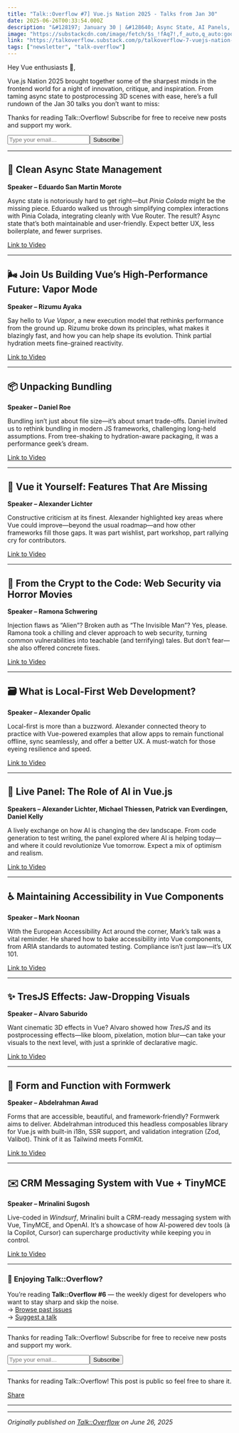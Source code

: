 ```yaml
---
title: "Talk::Overflow #7] Vue.js Nation 2025 - Talks from Jan 30"
date: 2025-06-26T00:33:54.000Z
description: "&#128197; January 30 | &#128640; Async State, AI Panels, Local-First Apps & More"
image: "https://substackcdn.com/image/fetch/$s_!fAq7!,f_auto,q_auto:good,fl_progressive:steep/https%3A%2F%2Fsubstack-post-media.s3.amazonaws.com%2Fpublic%2Fimages%2Fb5ae42ac-d6e2-4108-8bc2-fc0949d21af5_1024x1024.png"
link: "https://talkoverflow.substack.com/p/talkoverflow-7-vuejs-nation-2025"
tags: ["newsletter", "talk-overflow"]
---
```


<p>Hey Vue enthusiasts &#128075;,</p><p>Vue.js Nation 2025 brought together some of the sharpest minds in the frontend world for a night of innovation, critique, and inspiration. From taming async state to postprocessing 3D scenes with ease, here&#8217;s a full rundown of the Jan 30 talks you don&#8217;t want to miss:</p><div class="subscription-widget-wrap-editor" data-attrs="{&quot;url&quot;:&quot;https://talkoverflow.substack.com/subscribe?&quot;,&quot;text&quot;:&quot;Subscribe&quot;,&quot;language&quot;:&quot;en&quot;}" data-component-name="SubscribeWidgetToDOM"><div class="subscription-widget show-subscribe"><div class="preamble"><p class="cta-caption">Thanks for reading Talk::Overflow! Subscribe for free to receive new posts and support my work.</p></div><form class="subscription-widget-subscribe"><input type="email" class="email-input" name="email" placeholder="Type your email&#8230;" tabindex="-1"><input type="submit" class="button primary" value="Subscribe"><div class="fake-input-wrapper"><div class="fake-input"></div><div class="fake-button"></div></div></form></div></div><div><hr></div><h2><strong>&#127865; Clean Async State Management</strong></h2><p><strong>Speaker &#8211; Eduardo San Martin Morote</strong></p><p>Async state is notoriously hard to get right&#8212;but <em>Pinia Colada</em> might be the missing piece. Eduardo walked us through simplifying complex interactions with Pinia Colada, integrating cleanly with Vue Router. The result? Async state that&#8217;s both maintainable and user-friendly. Expect better UX, less boilerplate, and fewer surprises.</p><p><a href="https://www.youtube.com/watch?v=SLAGCe3XK38">Link to Video</a></p><div><hr></div><h2><strong>&#127788;&#65039; Join Us Building Vue&#8217;s High-Performance Future: Vapor Mode</strong></h2><p><strong>Speaker &#8211; Rizumu Ayaka</strong></p><p>Say hello to <em>Vue Vapor</em>, a new execution model that rethinks performance from the ground up. Rizumu broke down its principles, what makes it blazingly fast, and how you can help shape its evolution. Think partial hydration meets fine-grained reactivity.</p><p><a href="https://www.youtube.com/watch?v=hEk1sPA0lqU">Link to Video</a></p><div><hr></div><h2><strong>&#128230; Unpacking Bundling</strong></h2><p><strong>Speaker &#8211; Daniel Roe</strong></p><p>Bundling isn&#8217;t just about file size&#8212;it&#8217;s about smart trade-offs. Daniel invited us to rethink bundling in modern JS frameworks, challenging long-held assumptions. From tree-shaking to hydration-aware packaging, it was a performance geek&#8217;s dream.</p><p><a href="https://www.youtube.com/watch?v=5z0Jo3nc0dU">Link to Video</a></p><div><hr></div><h2><strong>&#129513; Vue it Yourself: Features That Are Missing</strong></h2><p><strong>Speaker &#8211; Alexander Lichter</strong></p><p>Constructive criticism at its finest. Alexander highlighted key areas where Vue could improve&#8212;beyond the usual roadmap&#8212;and how other frameworks fill those gaps. It was part wishlist, part workshop, part rallying cry for contributors.</p><p><a href="https://www.youtube.com/watch?v=BNN2JVWO6xE">Link to Video</a></p><div><hr></div><h2><strong>&#128123; From the Crypt to the Code: Web Security via Horror Movies</strong></h2><p><strong>Speaker &#8211; Ramona Schwering</strong></p><p>Injection flaws as &#8220;Alien&#8221;? Broken auth as &#8220;The Invisible Man&#8221;? Yes, please. Ramona took a chilling and clever approach to web security, turning common vulnerabilities into teachable (and terrifying) tales. But don&#8217;t fear&#8212;she also offered concrete fixes.</p><p><a href="https://www.youtube.com/watch?v=LQ7gfDdjLLE">Link to Video</a></p><div><hr></div><h2><strong>&#128451;&#65039; What is Local-First Web Development?</strong></h2><p><strong>Speaker &#8211; Alexander Opalic</strong></p><p>Local-first is more than a buzzword. Alexander connected theory to practice with Vue-powered examples that allow apps to remain functional offline, sync seamlessly, and offer a better UX. A must-watch for those eyeing resilience and speed.</p><p><a href="https://www.youtube.com/watch?v=1cn93gVnMSc">Link to Video</a></p><div><hr></div><h2><strong>&#129302; Live Panel: The Role of AI in Vue.js</strong></h2><p><strong>Speakers &#8211; Alexander Lichter, Michael Thiessen, Patrick van Everdingen, Daniel Kelly</strong></p><p>A lively exchange on how AI is changing the dev landscape. From code generation to test writing, the panel explored where AI is helping today&#8212;and where it could revolutionize Vue tomorrow. Expect a mix of optimism and realism.</p><p><a href="https://www.youtube.com/watch?v=QfsgAQufrDI">Link to Video</a></p><div><hr></div><h2><strong>&#9855; Maintaining Accessibility in Vue Components</strong></h2><p><strong>Speaker &#8211; Mark Noonan</strong></p><p>With the European Accessibility Act around the corner, Mark&#8217;s talk was a vital reminder. He shared how to bake accessibility into Vue components, from ARIA standards to automated testing. Compliance isn&#8217;t just law&#8212;it&#8217;s UX 101.</p><p><a href="https://www.youtube.com/watch?v=MmUGp87cxBk">Link to Video</a></p><div><hr></div><h2><strong>&#10024; TresJS Effects: Jaw-Dropping Visuals</strong></h2><p><strong>Speaker &#8211; Alvaro Saburido</strong></p><p>Want cinematic 3D effects in Vue? Alvaro showed how <em>TresJS</em> and its postprocessing effects&#8212;like bloom, pixelation, motion blur&#8212;can take your visuals to the next level, with just a sprinkle of declarative magic.</p><p><a href="https://www.youtube.com/watch?v=MVwN7DAzMFo">Link to Video</a></p><div><hr></div><h2><strong>&#129534; Form and Function with Formwerk</strong></h2><p><strong>Speaker &#8211; Abdelrahman Awad</strong></p><p>Forms that are accessible, beautiful, and framework-friendly? Formwerk aims to deliver. Abdelrahman introduced this headless composables library for Vue.js with built-in i18n, SSR support, and validation integration (Zod, Valibot). Think of it as Tailwind meets FormKit.</p><p><a href="https://www.youtube.com/watch?v=vgCIZEGpgDU">Link to Video</a></p><div><hr></div><h2><strong>&#9993;&#65039; CRM Messaging System with Vue + TinyMCE</strong></h2><p><strong>Speaker &#8211; Mrinalini Sugosh</strong></p><p>Live-coded in <em>Windsurf</em>, Mrinalini built a CRM-ready messaging system with Vue, TinyMCE, and OpenAI. It&#8217;s a showcase of how AI-powered dev tools (&#224; la Copilot, Cursor) can supercharge productivity while keeping you in control.</p><p><a href="https://www.youtube.com/watch?v=mqXk90wmwIs">Link to Video</a></p><div><hr></div><h3><strong>&#128233; Enjoying Talk::Overflow?</strong></h3><p>You&#8217;re reading <strong>Talk::Overflow #6</strong> &#8212; the weekly digest for developers who want to stay sharp and skip the noise.<br>&#8594; <a href="https://talkoverflow.substack.com/">Browse past issues</a><br>&#8594; <a href="http://to:%20valpetaltechlabs@gmail.com/">Suggest a talk</a></p><div><hr></div><div class="subscription-widget-wrap-editor" data-attrs="{&quot;url&quot;:&quot;https://talkoverflow.substack.com/subscribe?&quot;,&quot;text&quot;:&quot;Subscribe&quot;,&quot;language&quot;:&quot;en&quot;}" data-component-name="SubscribeWidgetToDOM"><div class="subscription-widget show-subscribe"><div class="preamble"><p class="cta-caption">Thanks for reading Talk::Overflow! Subscribe for free to receive new posts and support my work.</p></div><form class="subscription-widget-subscribe"><input type="email" class="email-input" name="email" placeholder="Type your email&#8230;" tabindex="-1"><input type="submit" class="button primary" value="Subscribe"><div class="fake-input-wrapper"><div class="fake-input"></div><div class="fake-button"></div></div></form></div></div><div><hr></div><div class="captioned-button-wrap" data-attrs="{&quot;url&quot;:&quot;https://talkoverflow.substack.com/p/talkoverflow-7-vuejs-nation-2025?utm_source=substack&utm_medium=email&utm_content=share&action=share&token=eyJ1c2VyX2lkIjozMDY2Mzc5NjEsInBvc3RfaWQiOjE2MTE2NDYyOCwiaWF0IjoxNzUyNDExMTEyLCJleHAiOjE3NTUwMDMxMTIsImlzcyI6InB1Yi0zNjcyMDY4Iiwic3ViIjoicG9zdC1yZWFjdGlvbiJ9.ouwPQs55y_75cXV0d0w7soQfOudkXzvVQvgPvmocHbU&quot;,&quot;text&quot;:&quot;Share&quot;}" data-component-name="CaptionedButtonToDOM"><div class="preamble"><p class="cta-caption">Thanks for reading Talk::Overflow! This post is public so feel free to share it.</p></div><p class="button-wrapper" data-attrs="{&quot;url&quot;:&quot;https://talkoverflow.substack.com/p/talkoverflow-7-vuejs-nation-2025?utm_source=substack&utm_medium=email&utm_content=share&action=share&token=eyJ1c2VyX2lkIjozMDY2Mzc5NjEsInBvc3RfaWQiOjE2MTE2NDYyOCwiaWF0IjoxNzUyNDExMTEyLCJleHAiOjE3NTUwMDMxMTIsImlzcyI6InB1Yi0zNjcyMDY4Iiwic3ViIjoicG9zdC1yZWFjdGlvbiJ9.ouwPQs55y_75cXV0d0w7soQfOudkXzvVQvgPvmocHbU&quot;,&quot;text&quot;:&quot;Share&quot;}" data-component-name="ButtonCreateButton"><a class="button primary" href="https://talkoverflow.substack.com/p/talkoverflow-7-vuejs-nation-2025?utm_source=substack&utm_medium=email&utm_content=share&action=share&token=eyJ1c2VyX2lkIjozMDY2Mzc5NjEsInBvc3RfaWQiOjE2MTE2NDYyOCwiaWF0IjoxNzUyNDExMTEyLCJleHAiOjE3NTUwMDMxMTIsImlzcyI6InB1Yi0zNjcyMDY4Iiwic3ViIjoicG9zdC1yZWFjdGlvbiJ9.ouwPQs55y_75cXV0d0w7soQfOudkXzvVQvgPvmocHbU"><span>Share</span></a></p></div><div><hr></div><p></p>

---

*Originally published on [Talk::Overflow](https://talkoverflow.substack.com/p/talkoverflow-7-vuejs-nation-2025) on June 26, 2025*
